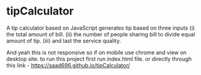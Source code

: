 # tipCalculator
A tip calculator based on JavaScript generates tip based on three inputs 
(i) the total amount of bill. 
(ii) the number of people sharing bill to divide equal amount of tip. 
(iii) and last the service quality.

And yeah this is not responsive so if on mobile use chrome and view on desktop site.
to run this project first run index.html file.
or directly through this link -  https://saad696.github.io/tipCalculator/
